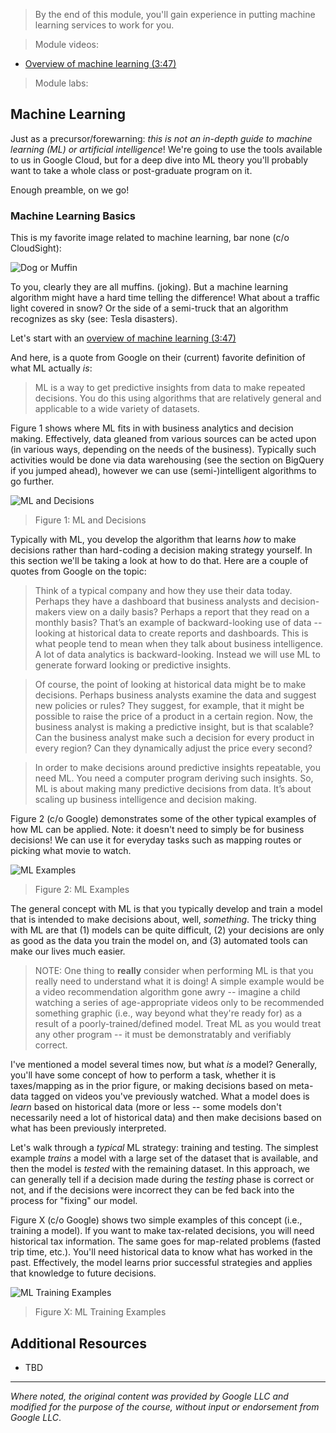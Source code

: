 > By the end of this module, you'll gain experience in putting machine learning services to work for you. 

> Module videos:

* [Overview of machine learning (3:47)](https://youtu.be/l95h4alXfAA)

> Module labs:

## Machine Learning

Just as a precursor/forewarning: *this is not an in-depth guide to machine learning (ML) or artificial intelligence*!  We're going to use the tools available to us in Google Cloud, but for a deep dive into ML theory you'll probably want to take a whole class or post-graduate program on it.

Enough preamble, on we go!

### Machine Learning Basics

This is my favorite image related to machine learning, bar none (c/o CloudSight):

![Dog or Muffin](https://miro.medium.com/max/615/1*DGDcAQmm0e0kW_1iON1e-Q.jpeg "Dog or Muffin")

To you, clearly they are all muffins.  (joking).  But a machine learning algorithm might have a hard time telling the difference!  What about a traffic light covered in snow?  Or the side of a semi-truck that an algorithm recognizes as sky (see: Tesla disasters).

Let's start with an [overview of machine learning (3:47)](https://youtu.be/l95h4alXfAA)

And here, is a quote from Google on their (current) favorite definition of what ML actually *is*: 

> ML is a way to get predictive insights from data to make repeated decisions. You do this using algorithms that are relatively general and applicable to a wide variety of datasets.

Figure 1 shows where ML fits in with business analytics and decision making.  Effectively, data gleaned from various sources can be acted upon (in various ways, depending on the needs of the business).  Typically such activities would be done via data warehousing (see the section on BigQuery if you jumped ahead), however we can use (semi-)intelligent algorithms to go further.  

![ML and Decisions](/CloudAppsDev/assets/images/12-decisions.png "ML and Decisions")

> Figure 1: ML and Decisions

Typically with ML, you develop the algorithm that learns *how* to make decisions rather than hard-coding a decision making strategy yourself.  In this section we'll be taking a look at how to do that.  Here are a couple of quotes from Google on the topic:

> Think of a typical company and how they use their data today. Perhaps they have a dashboard that business analysts and decision-makers view on a daily basis? Perhaps a report that they read on a monthly basis? That’s an example of backward-looking use of data -- looking at historical data to create reports and dashboards. This is what people tend to mean when they talk about business intelligence. A lot of data analytics is backward-looking. Instead we will use ML to generate forward looking or predictive insights. 

> Of course, the point of looking at historical data might be to make decisions. Perhaps business analysts examine the data and suggest new policies or rules? They suggest, for example, that it might be possible to raise the price of a product in a certain region. Now, the business analyst is making a predictive insight, but is that scalable? Can the business analyst make such a decision for every product in every region? Can they dynamically adjust the price every second?

> In order to make decisions around predictive insights repeatable, you need ML. You need a computer program deriving such insights. So, ML is about making many predictive decisions from data. It’s about scaling up business intelligence and decision making.

Figure 2 (c/o Google) demonstrates some of the other typical examples of how ML can be applied.  Note: it doesn't need to simply be for business decisions!  We can use it for everyday tasks such as mapping routes or picking what movie to watch.

![ML Examples](/CloudAppsDev/assets/images/12-ml-ex.png "ML Examples")

> Figure 2: ML Examples

The general concept with ML is that you typically develop and train a model that is intended to make decisions about, well, *something*.  The tricky thing with ML are that (1) models can be quite difficult, (2) your decisions are only as good as the data you train the model on, and (3) automated tools can make our lives much easier.

> NOTE: One thing to **really** consider when performing ML is that you really need to understand what it is doing!  A simple example would be a video recommendation algorithm gone awry -- imagine a child watching a series of age-appropriate videos only to be recommended something graphic (i.e., way beyond what they're ready for) as a result of a poorly-trained/defined model.  Treat ML as you would treat any other program -- it must be demonstratably and verifiably correct.

I've mentioned a model several times now, but what *is* a model?  Generally, you'll have some concept of how to perform a task, whether it is taxes/mapping as in the prior figure, or making decisions based on meta-data tagged on videos you've previously watched.  What a model does is *learn* based on historical data (more or less -- some models don't necessarily need a lot of historical data) and then make decisions based on what has been previously interpreted.  

Let's walk through a *typical* ML strategy: training and testing.  The simplest example *trains* a model with a large set of the dataset that is available, and then the model is *tested* with the remaining dataset.  In this approach, we can generally tell if a decision made during the *testing* phase is correct or not, and if the decisions were incorrect they can be fed back into the process for "fixing" our model.  

Figure X (c/o Google) shows two simple examples of this concept (i.e., training a model).  If you want to make tax-related decisions, you will need historical tax information.  The same goes for map-related problems (fasted trip time, etc.).  You'll need historical data to know what has worked in the past.  Effectively, the model learns prior successful strategies and applies that knowledge to future decisions.

![ML Training Examples](/CloudAppsDev/assets/images/12-ml-training.png "ML Training Examples")

> Figure X: ML Training Examples




## Additional Resources

* TBD

<hr size="1" />

*Where noted, the original content was provided by Google LLC and modified for the purpose of the course, without input or endorsement from Google LLC*.